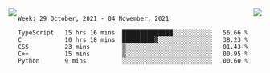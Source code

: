 <a href="https://github.com/anuraghazra/github-readme-stats">
  <img align="left" src="https://github-readme-stats.vercel.app/api?username=Tanesan&count_private=true&show_icons=true" />
</a>
<a href="https://github.com/anuraghazra/github-readme-stats">
  <img align="right" src="https://github-readme-stats.vercel.app/api/top-langs/?username=Tanesan" />
</a>

<!--START_SECTION:waka-->
```text
Week: 29 October, 2021 - 04 November, 2021

TypeScript   15 hrs 16 mins  ██████████████░░░░░░░░░░░   56.66 % 
C            10 hrs 18 mins  █████████▓░░░░░░░░░░░░░░░   38.23 % 
CSS          23 mins         ▒░░░░░░░░░░░░░░░░░░░░░░░░   01.43 % 
C++          15 mins         ▒░░░░░░░░░░░░░░░░░░░░░░░░   00.95 % 
Python       9 mins          ░░░░░░░░░░░░░░░░░░░░░░░░░   00.60 % 
```
<!--END_SECTION:waka-->

